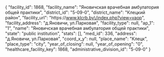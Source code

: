 {
    "facility_id": 1868,
    "facility_name": "Яновичская врачебная амбулатория общей практики",
    "district_id": "5-09-0",
    "district_name": "Клецкий район",
    "facility_url": "https:\/\/www.klcrb.by\/index.php?view=vaop",
    "facility_address": "д.Яновичи, ул.Парковая",
    "facility_type": null,
    "ap_1": "1",
    "name": "Яновичская врачебная амбулатория общей практики",
    "state": "public institution",
    "stats": [],
    "med_id": 336,
    "address": "д.Яновичи, ул.Парковая",
    "coord_x_y": null,
    "place_name": "Клецк",
    "place_type": "city",
    "year_of_closing": null,
    "year_of_opening": "0",
    "healthcare_facility_key": 1868,
    "administrative_division_id": "5-09-0"
}